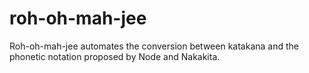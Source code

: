 # roh-oh-mah-jee
Roh-oh-mah-jee automates the conversion between katakana and the phonetic notation proposed by Node and Nakakita.
